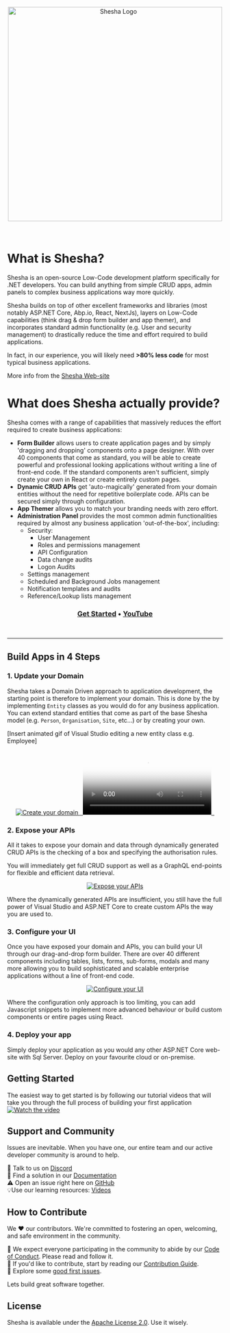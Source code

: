 <br /><br />

<p align="center">
<a href="https://www.shesha.io?utm_source=github&utm_medium=organic&utm_campaign=readme">
  <img src="https://github.com/shesha-io/shesha-framework/blob/main/static/Shesha_Horizontal.png" alt="Shesha Logo" width="500">
</a>
</p>
<br />


# What is Shesha?
<p>Shesha is an open-source Low-Code development platform specifically for .NET developers. You can build anything from simple CRUD apps, admin panels to complex business applications way more quickly.</p>

Shesha builds on top of other excellent frameworks and libraries (most notably ASP\.NET Core, Abp\.io, React, NextJs), layers on Low-Code capabilities (think drag & drop form builder and app themer), and incorporates standard admin functionality (e.g. User and security management) to drastically reduce the time and effort required to build applications. 

In fact, in our experience, you will likely need **>80% less code** for most typical business applications.

More info from the [Shesha Web-site](https://shesha.io/)

# What does Shesha actually provide?

Shesha comes with a range of capabilities that massively reduces the effort required to create business applications: 
* **Form Builder** allows users to create application pages and by simply 'dragging and dropping' components onto a page designer. With over 40 components that come as standard, you will be able to create powerful and professional looking applications without writing a line of front-end code. If the standard components aren't sufficient, simply create your own in React or create entirely custom pages.
* **Dynamic CRUD APIs** get 'auto-magically' generated from your domain entities without the need for repetitive boilerplate code. APIs can be secured simply through configuration.
* **App Themer** allows you to match your branding needs with zero effort.
* **Administration Panel** provides the most common admin functionalities required by almost any business application 'out-of-the-box', including:
  * Security:
    * User Management
    * Roles and permissions management
    * API Configuration
    * Data change audits
    * Logon Audits
  * Settings management
  * Scheduled and Background Jobs management
  * Notification templates and audits
  * Reference/Lookup lists management

<h3 align="center">
  <b><a href="https://XXXXX/">Get Started</a></b>
  •
  <b><a href="https://www.youtube.com/@Shesha01">YouTube</a></b>
</h3>

<br />
<!-- <img alt="How Shesha Works" src="static/images/how-it-works.svg" style="width: 100%; height: auto;" /> -->

---

## Build Apps in 4 Steps

### 1. Update your Domain

Shesha takes a Domain Driven approach to application development, the starting point is therefore to implement your domain. This is done by the by implementing `Entity` classes as you would do for any business application. You can extend standard entities that come as part of the base Shesha model (e.g. `Person`, `Organisation`, `Site`, etc...) or by creating your own.

[Insert animated gif of Visual Studio editing a new entity class e.g. Employee]
<p align="center">
<a href="https://REPLACE WITH LINK TO APPROPRIATE PAGE">
<img alt="Create your domain" src="https://github.com/shesha-io/shesha-framework/blob/main/static/domain-entity.mp4" />
<code> <video width=“320” height=“240” controls poster=“poster.jpg”> <source src=“https://github.com/shesha-io/shesha-framework/blob/main/static/domain-entity.mp4” type=“video/mp4”> Your browser does not support the video element. </video> </code>
</a>
</p>

### 2. Expose your APIs
All it takes to expose your domain and data through dynamically generated CRUD APIs is the checking of a box and specifying the authorisation rules.

You will immediately get full CRUD support as well as a GraphQL end-points for flexible and efficient data retrieval.

<p align="center">
<a href="https://REPLACE WITH LINK TO APPROPRIATE PAGE">
<img alt="Expose your APIs" src="static/gifs/[ANIMATED GIF OF entity configurator MOVING TO SWAGER].gif" />
</a>
</p>

Where the dynamically generated APIs are insufficient, you still have the full power of Visual Studio and ASP.NET Core to create custom APIs the way you are used to.

### 3. Configure your UI

Once you have exposed your domain and APIs, you can build your UI through our drag-and-drop form builder. There are over 40 different components including tables, lists, forms, sub-forms, modals and many more allowing you to build sophisticated and scalable enterprise applications without a line of front-end code.

<p align="center">
<a href="https://REPLACE WITH LINK TO APPROPRIATE PAGE">
<img alt="Configure your UI" src="static/gifs/ANIMATED GIF OF FORM BUILDER.gif" />
</a>
</p>

Where the configuration only approach is too limiting, you can add Javascript snippets to implement more advanced behaviour or build custom components or entire pages using React.

### 4. Deploy your app

Simply deploy your application as you would any other ASP.NET Core web-site with Sql Server. Deploy on your favourite cloud or on-premise.


## Getting Started

The easiest way to get started is by following our tutorial videos that will take you through the full process of building your first application
[![Watch the video](https://img.youtube.com/vi/Dxe_NzdGzL4/maxresdefault.jpg)](https://www.youtube.com/playlist?list=PLEFomNQeAmo2Azy7aWqjX5oiIAeKiFCzt)

## Support and Community

Issues are inevitable. When you have one, our entire team and our active developer community is around to help.<br>

💬 Talk to us on [Discord](https://discord.gg/pdDh7JRNGp)<br>
📄 Find a solution in our [Documentation](https://shesha-documentation.readthedocs.io/)<br>
⚠️ Open an issue right here on [GitHub](https://github.com/shesha-io/shesha-framework/issues)<br>
💡Use our learning resources: [Videos](https://www.youtube.com/@Shesha01)<br>

## How to Contribute

We ❤️ our contributors. We're committed to fostering an open, welcoming, and safe environment in the community.

📕 We expect everyone participating in the community to abide by our [Code of Conduct](https://github.com/shesha-io/shesha-framework/CODE_OF_CONDUCT.md). Please read and follow it. <br>
🤝 If you'd like to contribute, start by reading our [Contribution Guide](https://github.com/shesha-io/shesha-framework/CONTRIBUTING.md).<br>
👾 Explore some [good first issues](https://github.com/shesha-io/shesha-framework/issues?q=is%3Aopen+is%3Aissue+label%3A%22good+first+issue%22).<br>

Lets build great software together.

## License

Shesha is available under the [Apache License 2.0](https://github.com/shesha-io/shesha-framework/LICENSE). Use it wisely.

